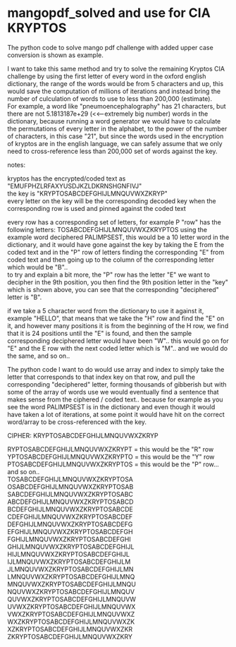 # mangopdf_solved and use for CIA KRYPTOS

The python code to solve mango pdf challenge with added upper case conversion is shown as example.

I want to take this same method and try to solve the remaining Kryptos CIA challenge by using the first letter of every word in the oxford english dictionary, the range of the words would be from 5 characters and up, this would save the computation of millions of iterations and instead bring the number of culculation of words to use to less than 200,000 (estimate).  
For example, a word like "pneumoencephalography" has 21 characters, but there are not 5.1813187e+29 (<<--extremely big number) words in the dictionary, because running a word generator we would have to calculate the permutations of every letter in the alphabet, to the power of the number of characters, in this case "21", but since the words used in the encryption of kryptos are in the english language, we can safely assume that we only need to cross-reference less than 200,000 set of words against the key.  

notes:  

kryptos has the encrypted/coded text as "EMUFPHZLRFAXYUSDJKZLDKRNSHGNFIVJ"  
the key is "KRYPTOSABCDEFGHIJLMNQUVWXZKRYP"  
every letter on the key will be the corresponding decoded key when the corresponding row is used and pinned against the coded text  

every row has a corresponding set of letters, for example P "row" has the following letters: TOSABCDEFGHIJLMNQUVWXZKRYPTOS
using the example word deciphered PALIMPSEST, this would be a 10 letter word in the dictionary, and it would have gone against the key by taking the E from the coded text and in the "P" row of letters finding the corresponding "E" from coded text and then going up to the column of the corresponding letter which would be "B"..  
to try and explain a bit more, the "P" row has the letter "E" we want to decipher in the 9th position, you then find the 9th position letter in the "key" which is shown above, you can see that the corresponding "deciphered" letter is "B".  


if we take a 5 character word from the dictionary to use it against it, example "HELLO", that means that we take the "H" row and find the "E" on it, and however many positions it is from the beginning of the H row, we find that it is 24 positions until the "E" is found, and then the sample corresponding deciphered letter would have been "W".. this would go on for "E" and the E row with the next coded letter which is "M".. and we would do the same, and so on..  

The python code I want to do would use array and index to simply take the letter that corresponds to that index key on that row, and pull the corresponding "deciphered" letter, forming thousands of gibberish but with some of the array of words use we would eventually find a sentence that makes sense from the ciphered / coded text.. because for example as you see the word PALIMPSEST is in the dictionary and even though it would have taken a lot of iterations, at some point it would have hit on the correct word/array to be cross-referenced with the key.



CIPHER:
KRYPTOSABCDEFGHIJLMNQUVWXZKRYP


RYPTOSABCDEFGHIJLMNQUVWXZKRYPT = this would be the "R" row  
YPTOSABCDEFGHIJLMNQUVWXZKRYPTO = this would be the "Y" row  
PTOSABCDEFGHIJLMNQUVWXZKRYPTOS = this would be the "P" row... and so on..  
TOSABCDEFGHIJLMNQUVWXZKRYPTOSA  
OSABCDEFGHIJLMNQUVWXZKRYPTOSAB  
SABCDEFGHIJLMNQUVWXZKRYPTOSABC  
ABCDEFGHIJLMNQUVWXZKRYPTOSABCD  
BCDEFGHIJLMNQUVWXZKRYPTOSABCDE  
CDEFGHIJLMNQUVWXZKRYPTOSABCDEF  
DEFGHIJLMNQUVWXZKRYPTOSABCDEFG  
EFGHIJLMNQUVWXZKRYPTOSABCDEFGH  
FGHIJLMNQUVWXZKRYPTOSABCDEFGHI  
GHIJLMNQUVWXZKRYPTOSABCDEFGHIJL  
HIJLMNQUVWXZKRYPTOSABCDEFGHIJL  
IJLMNQUVWXZKRYPTOSABCDEFGHIJLM  
JLMNQUVWXZKRYPTOSABCDEFGHIJLMN  
LMNQUVWXZKRYPTOSABCDEFGHIJLMNQ  
MNQUVWXZKRYPTOSABCDEFGHIJLMNQU  
NQUVWXZKRYPTOSABCDEFGHIJLMNQUV  
QUVWXZKRYPTOSABCDEFGHIJLMNQUVW  
UVWXZKRYPTOSABCDEFGHIJLMNQUVWX  
VWXZKRYPTOSABCDEFGHIJLMNQUVWXZ  
WXZKRYPTOSABCDEFGHIJLMNQUVWXZK  
XZKRYPTOSABCDEFGHIJLMNQUVWXZKR  
ZKRYPTOSABCDEFGHIJLMNQUVWXZKRY  

